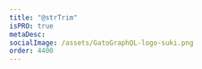```yaml
---
title: "@strTrim"
isPRO: true
metaDesc:
socialImage: /assets/GatoGraphQL-logo-suki.png
order: 4400
---
```

